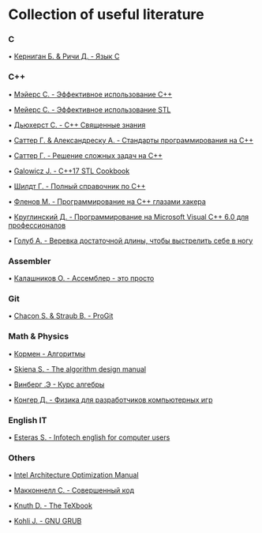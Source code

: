 # Collection of useful literature

### C
  • [Керниган Б. & Ричи Д. - Язык C](https://1drv.ms/b/s!AqhkiEfnCCwUgXKFaepCSJiBTd-A)

### C++
  • [Мэйерс С. - Эффективное использование C++](https://1drv.ms/b/s!AqhkiEfnCCwUgXFJ8nwNjvukjpAR)

  • [Мейерс С. - Эффективное использование STL](https://1drv.ms/b/s!AqhkiEfnCCwUgXWdSNynNQEZUECn)

  • [Дьюхерст С. - C++ Священные знания](https://1drv.ms/b/s!AqhkiEfnCCwUgXME1Ru1dZdZXCiV)

  • [Саттер Г. & Александреску А. - Стандарты программирования на C++](https://1drv.ms/b/s!AqhkiEfnCCwUgXf-sv2eFFyfz7z4)

  • [Саттер Г. - Решение сложных задач на C++](https://1drv.ms/b/s!AqhkiEfnCCwUgXSDb2rhGq138S1Z)

  • [Galowicz J. - C++17 STL Cookbook](https://1drv.ms/b/s!AqhkiEfnCCwUgXCaVVdQTNMgGU18)

  • [Шилдт Г. - Полный справочник по C++](https://1drv.ms/b/s!AqhkiEfnCCwUgXiAsWnVUUTT1gbp)

  • [Фленов М. - Программирование на C++ глазами хакера](https://1drv.ms/b/s!AqhkiEfnCCwUgXlzg1WP3YJhg-bz)

  • [Круглинский Д. - Программирование на Microsoft Visual C++ 6.0 для профессионалов](https://1drv.ms/b/s!AqhkiEfnCCwUggQfdZHhsBXIhpw3)

  • [Голуб А. - Веревка достаточной длины, чтобы выстрелить себе в ногу](https://1drv.ms/b/s!AqhkiEfnCCwUggKNZVIPYiKg8x1F)

### Assembler
  • [Калашников О. - Ассемблер - это просто](https://1drv.ms/b/s!AqhkiEfnCCwUgXYhIMlnRV8avIBe)

### Git
  • [Chacon S. & Straub B. - ProGit](https://1drv.ms/b/s!AqhkiEfnCCwUgW7hKYlRI4r-wOR5)

### Math & Physics
  • [Кормен - Алгоритмы](https://1drv.ms/b/s!AqhkiEfnCCwUgXzzKRnvGnhwqp3I)

  • [Skiena S. - The algorithm design manual](https://1drv.ms/b/s!AqhkiEfnCCwUgX8F9kodlGoA_0mp)

  • [Винберг .Э - Курс алгебры](https://1drv.ms/b/s!AqhkiEfnCCwUggAHcbLnuDtTwhiY)

  • [Конгер Д. - Физика для разработчиков компьютерных игр](https://1drv.ms/b/s!AqhkiEfnCCwUgX66WU3AvBs8ZzRi)

### English IT
  • [Esteras S. - Infotech english for computer users](https://1drv.ms/b/s!AqhkiEfnCCwUgXuLWkzMofTNblhX)

### Others
  • [Intel Architecture Optimization Manual](https://1drv.ms/b/s!AqhkiEfnCCwUggPebBFnZRrrsYj6)

  • [Макконнелл С. - Совершенный код](https://1drv.ms/b/s!AqhkiEfnCCwUgW8702JLNKOLDijw)

  • [Knuth D. - The TeXbook](https://1drv.ms/b/s!AqhkiEfnCCwUgXrIFE4X7MmXrhmX)

  • [Kohli J. - GNU GRUB](https://1drv.ms/b/s!AqhkiEfnCCwUggVIn3kUkss1DJCs)
